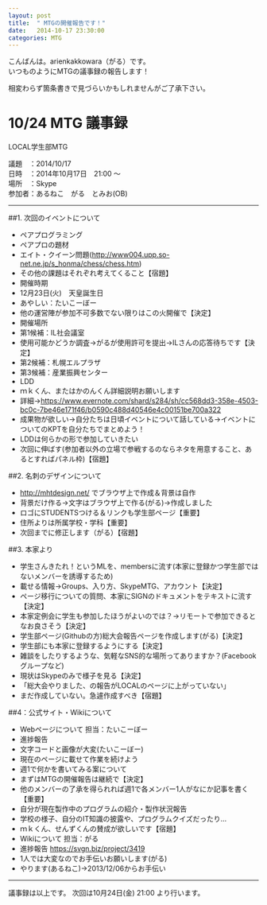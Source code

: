```yaml
---
layout: post
title:  " MTGの開催報告です！"
date:   2014-10-17 23:30:00
categories: MTG
---  
```

  
こんばんは。arienkakkowara（がる）です。  
いつものようにMTGの議事録の報告します！

相変わらず箇条書きで見づらいかもしれませんがご了承下さい。


# 10/24 MTG 議事録

  LOCAL学生部MTG

議題　：2014/10/17  
日時　：2014年10月17日　21:00 ～  
場所　：Skype  
参加者：あるねこ　がる　とみお(OB)  

----------------------------------------------------------------------

##1. 次回のイベントについて
*  ペアプログラミング
 * ペアプロの題材
  * エイト・クイーン問題(http://www004.upp.so-net.ne.jp/s_honma/chess/chess.htm)
  * その他の課題はそれぞれ考えてくること【宿題】
*  開催時期
 * 12月23日(火)　天皇誕生日
  * あやしい：たいこーぼー
  * 他の運営陣が参加不可多数でない限りはこの火開催で【決定】
*  開催場所
 * 第1候補：IL社会議室
  * 使用可能かどうか調査→がるが使用許可を提出→ILさんの応答待ちです【決定】
 * 第2候補：札幌エルプラザ
 * 第3候補：産業振興センター
*  LDD
 * ｍｋくん、またはかのんくん詳細説明お願いします
 * 詳細→https://www.evernote.com/shard/s284/sh/cc568dd3-358e-4503-bc0c-7be46e171f46/b0590c488d40546e4c00151be700a322
 * 成果物が欲しい→自分たちは日頃イベントについて話している→イベントについてのKPTを自分たちでまとめよう！
 * LDDは何らかの形で参加していきたい
  * 次回に伸ばす(参加者以外の立場で参戦するのならネタを用意すること、あるとすればパネル枠)【宿題】
  
##2. 名刺のデザインについて
*  http://mhtdesign.net/ でブラウザ上で作成＆背景は自作
*  背景だけ作る→文字はブラウザ上で作る(がる)→作成しました
 * ロゴにSTUDENTSつける＆リンクも学生部ページ【重要】
 * 住所よりは所属学校・学科【重要】
 * 次回までに修正します（がる）【宿題】
  
##3. 本家より
*  学生さんきたれ！というMLを、membersに流す(本家に登録かつ学生部ではないメンバーを誘導するため)
 * 載せる情報→Groups、入り方、SkypeMTG、アカウント【決定】
 * ページ移行についての質問、本家にSIGNのドキュメントをテキストに流す【決定】
 * 本家定例会に学生も参加したほうがよいのでは？→リモートで参加できるとなお良さそう【決定】
 * 学生部ページ(Githubの方)総大会報告ページを作成します(がる)【決定】
 * 学生部にも本家に登録するようにする【決定】
*  雑談をしたりするような、気軽なSNS的な場所ってありますか？(Facebookグループなど)
 * 現状はSkypeのみで様子を見る【決定】
*  「総大会やりました、の報告がLOCALのページに上がっていない」
 * まだ作成していない。急遽作成すべき【宿題】
  
##4：公式サイト・Wikiについて
*  Webページについて 担当：たいこーぼー
 * 進捗報告
  * 文字コードと画像が大変(たいこーぼー)
  * 現在のページに載せて作業を続けよう
 * 週1で何かを書いてみる案について
  * まずはMTGの開催報告は継続で【決定】
  * 他のメンバーの了承を得られれば週1で各メンバー1人がなにか記事を書く【重要】
   * 自分が現在製作中のプログラムの紹介・製作状況報告
   * 学校の様子、自分のIT知識の披露や、プログラムクイズだったり…
   * ｍｋくん、せんずくんの賛成が欲しいです【宿題】
*  Wikiについて 担当：がる
 * 進捗報告 https://svgn.biz/project/3419
  * 1人では大変なのでお手伝いお願いします(がる)
  * やります(あるねこ)→2013/12/06からお手伝い


---------------------------------------------------------------------



議事録は以上です。
次回は10月24日(金) 21:00 より行います。
